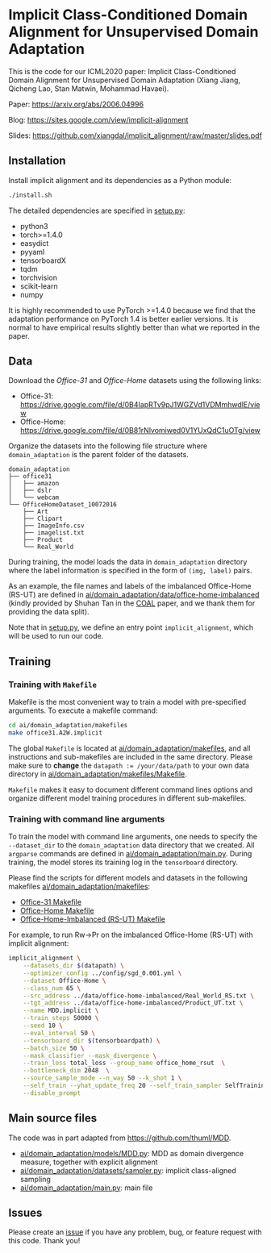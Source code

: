 # Implicit Class-Conditioned Domain Alignment for Unsupervised Domain Adaptation
This is the code for our ICML2020 paper: Implicit Class-Conditioned Domain Alignment for Unsupervised Domain Adaptation (Xiang Jiang, Qicheng Lao, Stan Matwin, Mohammad Havaei).

Paper: https://arxiv.org/abs/2006.04996

Blog: https://sites.google.com/view/implicit-alignment

Slides: https://github.com/xiangdal/implicit_alignment/raw/master/slides.pdf

## Installation
Install implicit alignment and its dependencies as a Python module:
```bash
./install.sh
```
The detailed dependencies are specified in [setup.py](./setup.py):

- python3
- torch>=1.4.0
- easydict
- pyyaml
- tensorboardX
- tqdm
- torchvision
- scikit-learn
- numpy

It is highly recommended to use PyTorch >=1.4.0 because we find that the adaptation performance on PyTorch 1.4 is better earlier versions.
It is normal to have empirical results slightly better than what we reported in the paper.

## Data
Download the *Office-31* and *Office-Home* datasets using the following links:
- Office-31: https://drive.google.com/file/d/0B4IapRTv9pJ1WGZVd1VDMmhwdlE/view
- Office-Home: https://drive.google.com/file/d/0B81rNlvomiwed0V1YUxQdC1uOTg/view

Organize the datasets into the following file structure where `domain_adaptation` is the parent folder of the datasets.
```
domain_adaptation
├── office31
│   ├── amazon
│   ├── dslr
│   └── webcam
└── OfficeHomeDataset_10072016
    ├── Art
    ├── Clipart
    ├── ImageInfo.csv
    ├── imagelist.txt
    ├── Product
    └── Real_World
```
During training, the model loads the data in `domain_adaptation` directory where the label information is specified in the form of `(img, label)` pairs.

As an example, the file names and labels of the imbalanced Office-Home (RS-UT) are defined in [ai/domain_adaptation/data/office-home-imbalanced](ai/domain_adaptation/data/office-home-imbalanced) (kindly provided by Shuhan Tan in the [COAL](https://arxiv.org/abs/1910.10320) paper, and we thank them for providing the data split).


Note that in [setup.py](./setup.py), we define an entry point `implicit_alignment`, which will be used to run our code.

## Training
### Training with `Makefile`
Makefile is the most convenient way to train a model with pre-specified arguments.
To execute a makefile command:
```bash
cd ai/domain_adaptation/makefiles
make office31.A2W.implicit
```
The global `Makefile` is located at [ai/domain_adaptation/makefiles](./ai/domain_adaptation/makefiles/Makefile), and all instructions and sub-makefiles are included in the same directory.
Please make sure to **change** the `datapath := /your/data/path` to your own data directory in [ai/domain_adaptation/makefiles/Makefile](./ai/domain_adaptation/makefiles/Makefile).

`Makefile` makes it easy to document different command lines options and organize different model training procedures in different sub-makefiles.


### Training with command line arguments

To train the model with command line arguments, one needs to specify the `--dataset_dir` to the `domain_adaptation` data directory that we created.
All `argparse` commands are defined in [ai/domain_adaptation/main.py](ai/domain_adaptation/main.py).
During training, the model stores its training log in the `tensorboard` directory.

Please find the scripts for different models and datasets in the following makefiles [ai/domain_adaptation/makefiles](./ai/domain_adaptation/makefiles/Makefile):

- [Office-31 Makefile](./ai/domain_adaptation/makefiles/Makefile_office31)
- [Office-Home Makefile](./ai/domain_adaptation/makefiles/Makefile_office_home_standard)
- [Office-Home-Imbalanced (RS-UT) Makefile](./ai/domain_adaptation/makefiles/Makefile_officehome_imbalanced)

For example, to run Rw->Pr on the imbalanced Office-Home (RS-UT) with implicit alignment:
```bash
implicit_alignment \
    --datasets_dir $(datapath) \
    --optimizer_config ../config/sgd_0.001.yml \
    --dataset Office-Home \
    --class_num 65 \
    --src_address ../data/office-home-imbalanced/Real_World_RS.txt \
    --tgt_address ../data/office-home-imbalanced/Product_UT.txt \
    --name MDD.implicit \
    --train_steps 50000 \
    --seed 10 \
    --eval_interval 50 \
    --tensorboard_dir $(tensorboardpath) \
    --batch_size 50 \
    --mask_classifier --mask_divergence \
    --train_loss total_loss --group_name office_home_rsut  \
    --bottleneck_dim 2048  \
    --source_sample_mode --n_way 50 --k_shot 1 \
    --self_train --yhat_update_freq 20 --self_train_sampler SelfTrainingVannilaSampler \
    --disable_prompt
```



## Main source files
The code was in part adapted from https://github.com/thuml/MDD.

- [ai/domain_adaptation/models/MDD.py](ai/domain_adaptation/models/MDD.py): MDD as domain divergence measure, together with explicit alignment
- [ai/domain_adaptation/datasets/sampler.py](ai/domain_adaptation/datasets/sampler.py): implicit class-aligned sampling
- [ai/domain_adaptation/main.py](ai/domain_adaptation/main.py): main file

## Issues
Please create an [issue](https://github.com/xiangdal/implicit_alignment/issues) if you have any problem, bug, or feature request with this code. Thank you!
